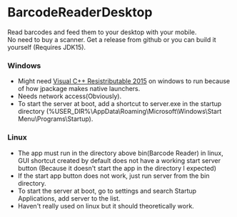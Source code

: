 # BarcodeReaderDesktop
Read barcodes and feed them to your desktop with your mobile.   
No need to buy a scanner. 
Get a release from github or you can build it yourself (Requires JDK15).

### Windows
+ Might need [Visual C++ Resistributable 2015](https://www.microsoft.com/en-in/download/details.aspx?id=48145 "Link to Microsoft download page") on windows to run because of how jpackage makes native launchers.
+ Needs network access(Obviously).
+ To start the server at boot, add a shortcut to server.exe in the startup directory (%USER_DIR%\AppData\Roaming\Microsoft\Windows\Start Menu\Programs\Startup).

### Linux
+ The app must run in the directory above bin(Barcode Reader) in linux, GUI shortcut created by default does not have a working start server button (Because it doesn't start the app in the directory I expected)
+ If the start app button does not work, just run server from the bin directory.
+ To start the server at boot, go to settings and search Startup Applications, add server to the list.
+ Haven't really used on linux but it should theoretically work.
